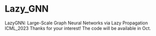 # Lazy_GNN
LazyGNN: Large-Scale Graph Neural Networks via Lazy Propagation ICML_2023
Thanks for your interest! The code will be available in Oct.
